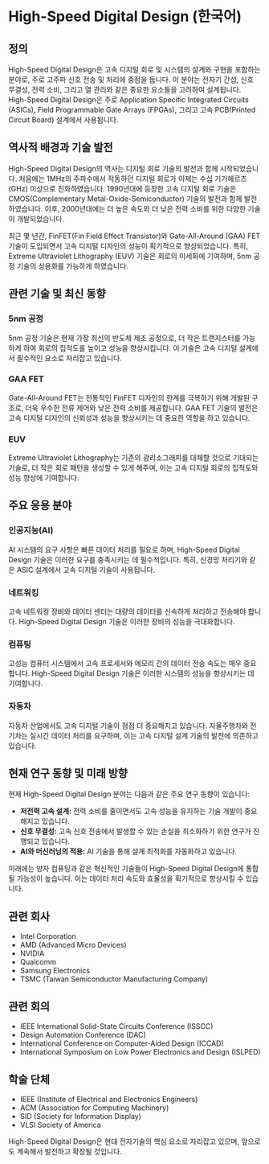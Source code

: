 # High-Speed Digital Design (한국어)

## 정의
High-Speed Digital Design은 고속 디지털 회로 및 시스템의 설계와 구현을 포함하는 분야로, 주로 고주파 신호 전송 및 처리에 중점을 둡니다. 이 분야는 전자기 간섭, 신호 무결성, 전력 소비, 그리고 열 관리와 같은 중요한 요소들을 고려하여 설계됩니다. High-Speed Digital Design은 주로 Application Specific Integrated Circuits (ASICs), Field Programmable Gate Arrays (FPGAs), 그리고 고속 PCB(Printed Circuit Board) 설계에서 사용됩니다.

## 역사적 배경과 기술 발전
High-Speed Digital Design의 역사는 디지털 회로 기술의 발전과 함께 시작되었습니다. 처음에는 1MHz의 주파수에서 작동하던 디지털 회로가 이제는 수십 기가헤르츠(GHz) 이상으로 진화하였습니다. 1990년대에 등장한 고속 디지털 회로 기술은 CMOS(Complementary Metal-Oxide-Semiconductor) 기술의 발전과 함께 발전하였습니다. 이후, 2000년대에는 더 높은 속도와 더 낮은 전력 소비를 위한 다양한 기술이 개발되었습니다.

최근 몇 년간, FinFET(Fin Field Effect Transistor)와 Gate-All-Around (GAA) FET 기술이 도입되면서 고속 디지털 디자인의 성능이 획기적으로 향상되었습니다. 특히, Extreme Ultraviolet Lithography (EUV) 기술은 회로의 미세화에 기여하며, 5nm 공정 기술의 상용화를 가능하게 하였습니다.

## 관련 기술 및 최신 동향

### 5nm 공정
5nm 공정 기술은 현재 가장 최신의 반도체 제조 공정으로, 더 작은 트랜지스터를 가능하게 하여 회로의 집적도를 높이고 성능을 향상시킵니다. 이 기술은 고속 디지털 설계에서 필수적인 요소로 자리잡고 있습니다.

### GAA FET
Gate-All-Around FET는 전통적인 FinFET 디자인의 한계를 극복하기 위해 개발된 구조로, 더욱 우수한 전류 제어와 낮은 전력 소비를 제공합니다. GAA FET 기술의 발전은 고속 디지털 디자인의 신뢰성과 성능을 향상시키는 데 중요한 역할을 하고 있습니다.

### EUV
Extreme Ultraviolet Lithography는 기존의 광리소그래피를 대체할 것으로 기대되는 기술로, 더 작은 회로 패턴을 생성할 수 있게 해주며, 이는 고속 디지털 회로의 집적도와 성능 향상에 기여합니다.

## 주요 응용 분야

### 인공지능(AI)
AI 시스템의 요구 사항은 빠른 데이터 처리를 필요로 하며, High-Speed Digital Design 기술은 이러한 요구를 충족시키는 데 필수적입니다. 특히, 신경망 처리기와 같은 ASIC 설계에서 고속 디지털 기술이 사용됩니다.

### 네트워킹
고속 네트워킹 장비와 데이터 센터는 대량의 데이터를 신속하게 처리하고 전송해야 합니다. High-Speed Digital Design 기술은 이러한 장비의 성능을 극대화합니다.

### 컴퓨팅
고성능 컴퓨터 시스템에서 고속 프로세서와 메모리 간의 데이터 전송 속도는 매우 중요합니다. High-Speed Digital Design 기술은 이러한 시스템의 성능을 향상시키는 데 기여합니다.

### 자동차
자동차 산업에서도 고속 디지털 기술이 점점 더 중요해지고 있습니다. 자율주행차와 전기차는 실시간 데이터 처리를 요구하며, 이는 고속 디지털 설계 기술의 발전에 의존하고 있습니다.

## 현재 연구 동향 및 미래 방향
현재 High-Speed Digital Design 분야는 다음과 같은 주요 연구 동향이 있습니다:

- **저전력 고속 설계:** 전력 소비를 줄이면서도 고속 성능을 유지하는 기술 개발이 중요해지고 있습니다.
- **신호 무결성:** 고속 신호 전송에서 발생할 수 있는 손실을 최소화하기 위한 연구가 진행되고 있습니다.
- **AI와 머신러닝의 적용:** AI 기술을 통해 설계 최적화를 자동화하고 있습니다.

미래에는 양자 컴퓨팅과 같은 혁신적인 기술들이 High-Speed Digital Design에 통합될 가능성이 높습니다. 이는 데이터 처리 속도와 효율성을 획기적으로 향상시킬 수 있습니다.

## 관련 회사
- Intel Corporation
- AMD (Advanced Micro Devices)
- NVIDIA
- Qualcomm
- Samsung Electronics
- TSMC (Taiwan Semiconductor Manufacturing Company)

## 관련 회의
- IEEE International Solid-State Circuits Conference (ISSCC)
- Design Automation Conference (DAC)
- International Conference on Computer-Aided Design (ICCAD)
- International Symposium on Low Power Electronics and Design (ISLPED)

## 학술 단체
- IEEE (Institute of Electrical and Electronics Engineers)
- ACM (Association for Computing Machinery)
- SID (Society for Information Display)
- VLSI Society of America

High-Speed Digital Design은 현대 전자기술의 핵심 요소로 자리잡고 있으며, 앞으로도 계속해서 발전하고 확장될 것입니다.
